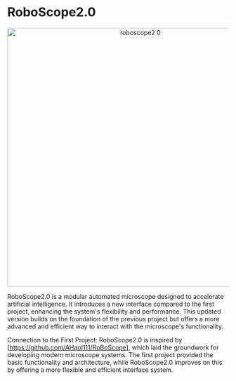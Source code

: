 # RoboScope2.0
<p align="center">
  <img width="590" alt="roboscope2 0" src="https://github.com/user-attachments/assets/71d18200-9fdb-4b22-9197-4831969a89e7" />
</p>

RoboScope2.0 is a modular automated microscope designed to accelerate artificial intelligence. It introduces a new interface compared to the first project, enhancing the system's flexibility and performance. This updated version builds on the foundation of the previous project but offers a more advanced and efficient way to interact with the microscope's functionality.

Connection to the First Project:
RoboScope2.0 is inspired by [https://github.com/AHaoI111/RoBoScope], which laid the groundwork for developing modern microscope systems. The first project provided the basic functionality and architecture, while RoboScope2.0 improves on this by offering a more flexible and efficient interface system.
